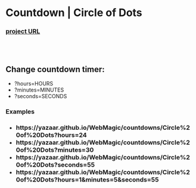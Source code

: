 <h1>Countdown | Circle of Dots</h1>
<h3><a href="https://yazaar.github.io/Web-Functionalities/countdowns/Circle%20of%20Dots/">project URL</a></h3>
<br><br>
<h2>Change countdown timer:</h2>
<ul>
  <li>?hours=HOURS</li>
  <li>?minutes=MINUTES</li>
  <li>?seconds=SECONDS</li>
</ul>
<h3>Examples<h3>
<ul>
  <li>https://yazaar.github.io/WebMagic/countdowns/Circle%20of%20Dots?hours=24</li>
  <li>https://yazaar.github.io/WebMagic/countdowns/Circle%20of%20Dots?minutes=30</li>
  <li>https://yazaar.github.io/WebMagic/countdowns/Circle%20of%20Dots?seconds=55</li>
  <li>https://yazaar.github.io/WebMagic/countdowns/Circle%20of%20Dots?hours=1&minutes=5&seconds=55</li>
</ul>
